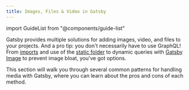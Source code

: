 ```yaml
---
title: Images, Files & Video in Gatsby
---
```


import GuideList from "@components/guide-list"

Gatsby provides multiple solutions for adding images, video, and files to your projects. And a pro tip: you don't necessarily have to use GraphQL! From [imports](/docs/importing-assets-into-files/) and use of the [static folder](/docs/static-folder/) to dynamic queries with [Gatsby Image](/docs/using-gatsby-image/) to prevent image bloat, you've got options.

This section will walk you through several common patterns for handling media with Gatsby, where you can learn about the pros and cons of each method.

<GuideList slug={props.slug} />
